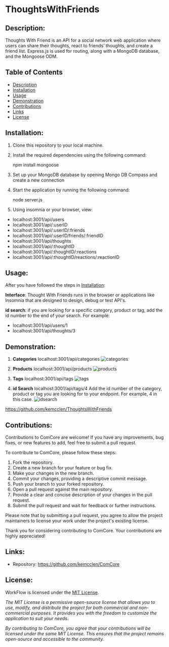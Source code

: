 # ThoughtsWithFriends

## Description:

 Thoughts With Friend is an API for a social network web application where users can share their thoughts, react to friends’ thoughts, and create a friend list. Express.js is used for routing, along with a MongoDB database, and the Mongoose ODM. 

## Table of Contents

- [Description](#description)
- [Installation](#installation)
- [Usage](#usage)
- [Demonstration](#demonstration)
- [Contributions](#contributions)
- [Links](#links)
- [License](#license)

## Installation:
1. Clone this repository to your local machine.

2. Install the required dependencies using the following command:

    npm install mongoose

3. Set up your MongoDB database by opening Mongo DB Compass and create a new connection

4. Start the application by running the following command:

    node server.js

5.  Using insomnia or your browser, view:

- localhost:3001/api/users
- localhost:3001/api/:userID
- localhost:3001/api/:userID/:friends
- localhost:3001/api/:userID/friends/:friendID
- localhost:3001/api/thoughts
- localhost:3001/api/:thoughtID
- localhost:3001/api/:thoughtID/:reactions
- localhost:3001/api/:thoughtID/reactions/:reactionID


## Usage:

After you have followed the steps in [Installation](#installation):

**Interface**: Thought With Friends runs in the browser or applications like Insomnia that are designed to design, debug or test API's. 


**id search**: if you are looking for a specific category, product or tag, add the id number to the end of your search. For example:
- localhost:3001/api/users/1
- localhost:3001/api/thoughts/3


## Demonstration:

1. **Categories** localhost:3001/api/categories
![categories](/assets/categories.png)

2. **Products** localhost:3001/api/products
![products](/assets/products.png)

3. **Tags** localhost:3001/api/tags
![tags](/assets/tags)

3. **id Search** localhost:3001/api/tags/4
Add the id number of the category, product or tag you are looking for to your endpoint. For example, 4 in this case.
![idsearch](/assets/idsearch.png)



https://github.com/kemcclen/ThoughtsWithFriends



## Contributions: 

Contributions to ComCore are welcome! If you have any improvements, bug fixes, or new features to add, feel free to submit a pull request.

To contribute to ComCore, please follow these steps:

1. Fork the repository.
2. Create a new branch for your feature or bug fix.
3. Make your changes in the new branch.
4. Commit your changes, providing a descriptive commit message.
5. Push your branch to your forked repository.
6. Open a pull request against the main repository.
7. Provide a clear and concise description of your changes in the pull request.
8. Submit the pull request and wait for feedback or further instructions.

Please note that by submitting a pull request, you agree to allow the project maintainers to license your work under the project's existing license.

Thank you for considering contributing to ComCore. Your contributions are highly appreciated!

## Links: 
- Repository: https://github.com/kemcclen/ComCore

## License:
WorkFlow is licensed under the [MIT License](https://opensource.org/license/mit/).

_The MIT License is a permissive open-source license that allows you to use, modify, and distribute the project for both commercial and non-commercial purposes. It provides you with the freedom to customize the application to suit your needs._

_By contributing to ComCore, you agree that your contributions will be licensed under the same MIT License. This ensures that the project remains open-source and accessible to the community._